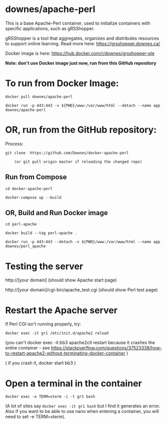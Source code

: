 downes/apache-perl
==========

This is a base Apache-Perl container, used to initialize containers
with specific applications, such as gRSShopper.

gRSShopper is a tool that aggregates, organizes and distributes resources to support online learning. Read more here: https://grsshopper.downes.ca/


Docker image is here: https://hub.docker.com/r/downes/grsshopper-ple

**Note: don't use Docker image just now, run from this GitHub repository**

To run from Docker Image:
=========================
 
```
docker pull downes/apache-perl

docker run -p 443:443 -v ${PWD}/www:/var/www/html --detach --name app downes/apache-perl
```


OR, run from the GitHub repository:
==================================

Process:

 
```
git clone  https://github.com/Downes/docker-apache-perl
```

        (or git pull origin master if reloading the changed repo)


Run from Compose
----------------

```
cd docker-apache-perl

docker-compose up --build
```

OR, Build and Run Docker image
------------------------------

```
cd perl-apache

docker build --tag perl-apache .

docker run -p 443:443 --detach -v ${PWD}/www:/var/www/html --name app downes/perl_apache
```


Testing the server 
==================

http://[your domain]  (should show Apache start page)

http://[your domain]/cgi-bin/apache_test.cgi  (should show Perl test page)     



Restart the Apache server
=========================

If Perl CGI isn't running properly, try:
```
docker exec -it gr1 /etc/init.d/apache2 reload
```

   (you can't docker exec -it bb3 apache2ctl restart because it crashes the entire container - see https://stackoverflow.com/questions/37523338/how-to-restart-apache2-without-terminating-docker-container )

   ( if you crash it, docker start bb3 )


Open a terminal in the container
================================
```
docker exec -e TERM=xterm -i -t gr1 bash
```

(A lot of sites say ```docker exec -it gr1 bash``` but I find it generates an error. Also if you want to be able to use nano when entering a container, you will need to set -e TERM=xterm).

